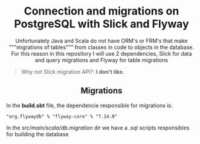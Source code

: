 <div align="center">
<h1>Connection and migrations on PostgreSQL with Slick and Flyway</h1>

<p>Unfortunately Java and Scala do not have ORM's or FRM's that make """migrations of tables""" from classes in code to objects in the database. For this reason in this repository I will use 2 dependencies, Slick for data and query migrations and Flyway for table migrations</p>

</div>

> Why not Slick migration API?:
> <b>I don't like.</b>



<div align="center">

<h2>Migrations</h2>
</div>
<p>In the <b>build.sbt</b> file, the dependencie responsible for migrations is:</p>

```
"org.flywaydb" % "flyway-core" % "7.14.0"
```

<p>In the <i>src/main/scala/db.migration</i> dir we have a .sql scripts responsibles for building the database</p>
<p></p>
